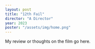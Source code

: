 ```yaml
---
layout: post
title: "12th Fail"
director: "A Director"
year: 2023
poster: "/assets/img/home.png"
---
```


My review or thoughts on the film go here.
